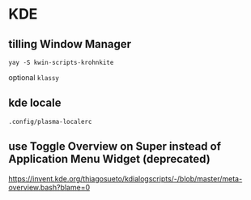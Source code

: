 # KDE

## tilling Window Manager
```
yay -S kwin-scripts-krohnkite
```
optional `klassy`

## kde locale
```
.config/plasma-localerc
```

## use Toggle Overview on Super instead of Application Menu Widget (deprecated)

https://invent.kde.org/thiagosueto/kdialogscripts/-/blob/master/meta-overview.bash?blame=0
